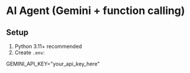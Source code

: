 # AI Agent (Gemini + function calling)

## Setup
1. Python 3.11+ recommended
2. Create `.env`:

GEMINI_API_KEY="your_api_key_here"
